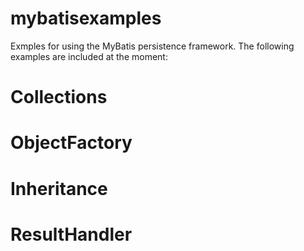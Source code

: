 # mybatisexamples
Exmples for using the MyBatis persistence framework. The following examples are included at the moment:

# Collections
# ObjectFactory
# Inheritance
# ResultHandler
